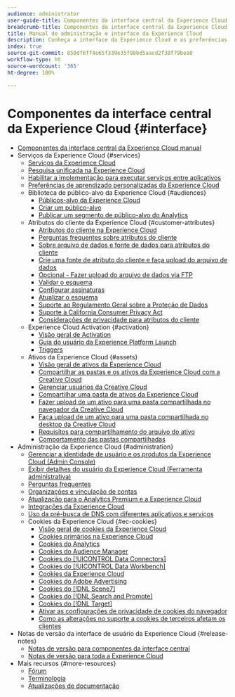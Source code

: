 ```yaml
---
audience: administrator
user-guide-title: Componentes da interface central da Experience Cloud
breadcrumb-title: Componentes da interface central da Experience Cloud
title: Manual de administração e interface da Experience Cloud
description: Conheça a interface da Experience Cloud e as preferências da conta de usuário. Saiba como pesquisar objetos comerciais e gerenciar usuários e produtos. Configure os Atributos do cliente, a Biblioteca de público-alvo, os cookies e o compartilhe Ativos da Experience Cloud.
index: true
source-git-commit: 850df6ff4e65f339e35f08bd5aacd2f38f79bea0
workflow-type: ht
source-wordcount: '365'
ht-degree: 100%

---
```



# Componentes da interface central da Experience Cloud {#interface}

+ [Componentes da interface central da Experience Cloud manual](experience-cloud.md)
+ Serviços da Experience Cloud {#services}
   + [Serviços da Experience Cloud](core-services-landing.md)
   + [Pesquisa unificada na Experience Cloud](search-experience-cloud.md)
   + [Habilitar a implementação para executar serviços entre aplicativos](core-services.md)
   + [Preferências de aprendizado personalizadas da Experience Cloud](personalized-learning-preferences.md)
   + Biblioteca de público-alvo da Experience Cloud {#audiences}
      + [Públicos-alvo da Experience Cloud](audience-library.md)
      + [Criar um público-alvo](t-audience-create.md)
      + [Publicar um segmento de público-alvo do Analytics](t-publish-audience-segment.md)
   + Atributos do cliente da Experience Cloud {#customer-attributes}
      + [Atributos do cliente na Experience Cloud](attributes.md)
      + [Perguntas frequentes sobre atributos do cliente](faq-crs.md)
      + [Sobre arquivo de dados e fonte de dados para atributos do cliente](crs-data-file.md)
      + [Crie uma fonte de atributo do cliente e faça upload do arquivo de dados](t-crs-usecase.md)
      + [Opcional - Fazer upload do arquivo de dados via FTP](t-upload-attributes-ftp.md)
      + [Validar o esquema](validate-schema.md)
      + [Configurar assinaturas](subscription.md)
      + [Atualizar o esquema](t-update-schema.md)
      + [Suporte ao Regulamento Geral sobre a Proteção de Dados](gdpr.md)
      + [Suporte à California Consumer Privacy Act](ccpa.md)
      + [Considerações de privacidade para atributos do cliente](privacy-mac.md)
   + Experience Cloud Activation {#activation}
      + [Visão geral de Activation](activation.md)
      + [Guia do usuário da Experience Platform Launch](https://experienceleague.adobe.com/docs/experience-platform/tags/home.html?lang=pt-BR)
      + [Triggers](triggers.md)
   + Ativos da Experience Cloud {#assets}
      + [Visão geral de ativos da Experience Cloud](experience-cloud-assets.md)
      + [Compartilhar as pastas e os ativos da Experience Cloud com a Creative Cloud](creative-cloud.md)
      + [Gerenciar usuários da Creative Cloud](t-admin-add-cc-user.md)
      + [Compartilhar uma pasta de ativos da Experience Cloud](t-share-creative-cloud.md)
      + [Fazer upload de um ativo para uma pasta compartilhada no navegador da Creative Cloud](t-upload-asset-cc.md)
      + [Faça upload de um ativo para uma pasta compartilhada no desktop da Creative Cloud](t-cc-asset-upload-thor.md)
      + [Requisitos para compartilhamento do arquivo do ativo](assets-file-reqs.md)
      + [Comportamento das pastas compartilhadas](asset-behavior.md)
+ Administração da Experience Cloud {#administration}
   + [Gerenciar a identidade de usuário e os produtos da Experience Cloud (Admin Console)](admin-getting-started.md)
   + [Exibir detalhes do usuário da Experience Cloud (Ferramenta administrativa)](admin-tool-experience-cloud.md)
   + [Perguntas frequentes](faq.md)
   + [Organizações e vinculação de contas](organizations.md)
   + [Atualização para o Analytics Premium e a Experience Cloud](upgrade-to-analytics-premium.md)
   + [Integrações da Experience Cloud](marketing-cloud-integrations.md)
   + [Uso da pré-busca de DNS com diferentes aplicativos e serviços](dns-prefetch.md)
   + Cookies da Experience Cloud {#ec-cookies}
      + [Visão geral de cookies da Experience Cloud](cookies-privacy.md)
      + [Cookies primários na Experience Cloud](cookies-first-party.md)
      + [Cookies do Analytics](cookies-analytics.md)
      + [Cookies do Audience Manager](cookies-am.md)
      + [Cookies do [!UICONTROL Data Connectors]](cookies-dc.md)
      + [Cookies do [!UICONTROL Data Workbench]](cookies-insight.md)
      + [Cookies da Experience Cloud](cookies-mc.md)
      + [Cookies do Adobe Advertising](cookies-advertising-cloud.md)
      + [Cookies do [!DNL Scene7]](cookies-s7.md)
      + [Cookies do [!DNL Search and Promote]](cookies-snp.md)
      + [Cookies do [!DNL Target]](cookies-target.md)
      + [Ativar as configurações de privacidade de cookies do navegador](browser-cookie-settings.md)
      + [Como as alterações no suporte a cookies de terceiros afetam os clientes](cookies-thirdparty.md)
+ Notas de versão da interface de usuário da Experience Cloud {#release-notes}
   + [Notas de versão para componentes da interface central](release-notes.md)
   + [Notas de versão para toda a Experience Cloud](https://experienceleague.adobe.com/docs/release-notes/experience-cloud/current.html?lang=pt-BR)
+ Mais recursos {#more-resources}
   + [Fórum](https://experienceleaguecommunities.adobe.com/)
   + [Terminologia](terms.md)
   + [Atualizações de documentação](doc-updates.md)
